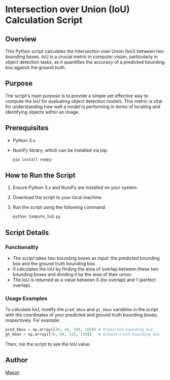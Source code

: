 
# Intersection over Union (IoU) Calculation Script

## Overview

This Python script calculates the Intersection over Union (IoU) between two bounding boxes. IoU is a crucial metric in computer vision, particularly in object detection tasks, as it quantifies the accuracy of a predicted bounding box against the ground truth.

## Purpose

The script's main purpose is to provide a simple yet effective way to compute the IoU for evaluating object detection models. This metric is vital for understanding how well a model is performing in terms of locating and identifying objects within an image.

## Prerequisites

- Python 3.x
- NumPy library, which can be installed via pip:

  ```bash
  pip install numpy
  ```

## How to Run the Script

1. Ensure Python 3.x and NumPy are installed on your system.
2. Download the script to your local machine.
3. Run the script using the following command:

   ```bash
   python Compute_IoU.py
   ```

## Script Details

### Functionality

- The script takes two bounding boxes as input: the predicted bounding box and the ground truth bounding box.
- It calculates the IoU by finding the area of overlap between these two bounding boxes and dividing it by the area of their union.
- The IoU is returned as a value between 0 (no overlap) and 1 (perfect overlap).

### Usage Examples

To calculate IoU, modify the `pred_bbox` and `gt_bbox` variables in the script with the coordinates of your predicted and ground truth bounding boxes, respectively. For example:

```python
pred_bbox = np.array([40, 40, 100, 100]) # Predicted bounding box
gt_bbox = np.array([70, 80, 110, 130])   # Ground truth bounding box
```

Then, run the script to see the IoU value.

## Author

[Mason](https://github.com/JohnMasoner)

